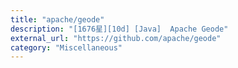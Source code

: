 ```yaml
---
title: "apache/geode"
description: "[1676星][10d] [Java]  Apache Geode"
external_url: "https://github.com/apache/geode"
category: "Miscellaneous"
---
```

